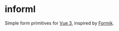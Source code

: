 # informl

Simple form primitives for [Vue 3](https://vuejs.org/guide/introduction.html), inspired by [Formik](https://formik.org/).
